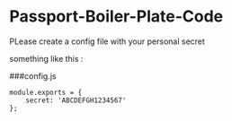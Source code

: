 # Passport-Boiler-Plate-Code

PLease create a config file with your personal secret

something like this :

###config.js
```
module.exports = {
    secret: 'ABCDEFGH1234567'
};
```
